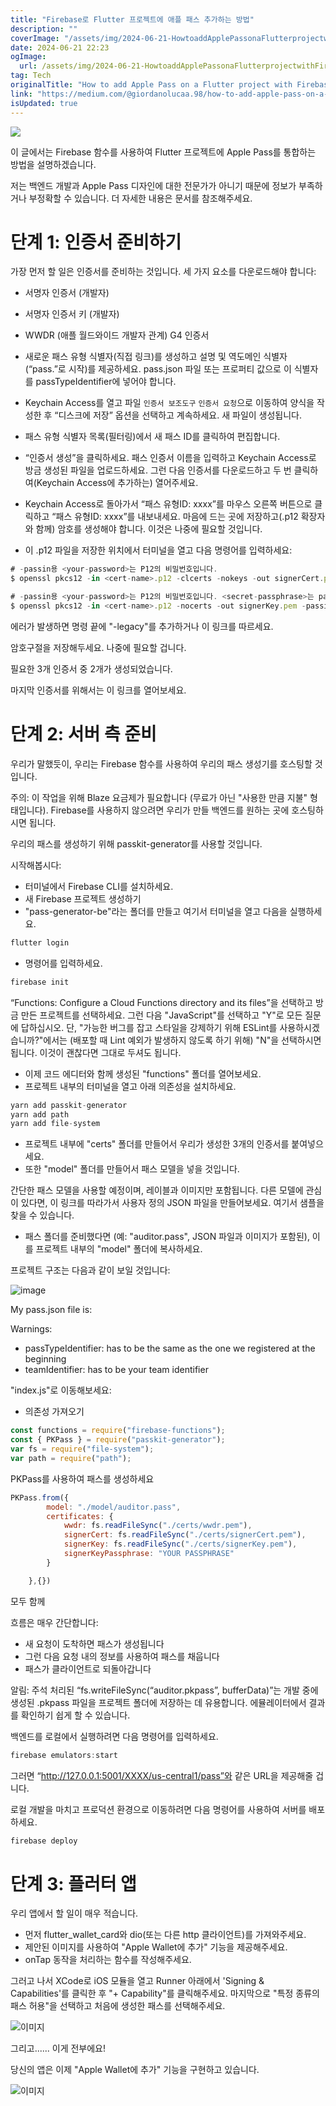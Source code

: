 ```yaml
---
title: "Firebase로 Flutter 프로젝트에 애플 패스 추가하는 방법"
description: ""
coverImage: "/assets/img/2024-06-21-HowtoaddApplePassonaFlutterprojectwithFirebase_0.png"
date: 2024-06-21 22:23
ogImage: 
  url: /assets/img/2024-06-21-HowtoaddApplePassonaFlutterprojectwithFirebase_0.png
tag: Tech
originalTitle: "How to add Apple Pass on a Flutter project with Firebase"
link: "https://medium.com/@giordanolucaa.98/how-to-add-apple-pass-on-a-flutter-project-with-firebase-fa730c5676b0"
isUpdated: true
---
```






<img src="/assets/img/2024-06-21-HowtoaddApplePassonaFlutterprojectwithFirebase_0.png" />

이 글에서는 Firebase 함수를 사용하여 Flutter 프로젝트에 Apple Pass를 통합하는 방법을 설명하겠습니다.

저는 백엔드 개발과 Apple Pass 디자인에 대한 전문가가 아니기 때문에 정보가 부족하거나 부정확할 수 있습니다. 더 자세한 내용은 문서를 참조해주세요.

# 단계 1: 인증서 준비하기

<div class="content-ad"></div>

가장 먼저 할 일은 인증서를 준비하는 것입니다. 세 가지 요소를 다운로드해야 합니다:

- 서명자 인증서 (개발자)
- 서명자 인증서 키 (개발자)
- WWDR (애플 월드와이드 개발자 관계) G4 인증서

- 새로운 패스 유형 식별자(직접 링크)를 생성하고 설명 및 역도메인 식별자(“pass.”로 시작)를 제공하세요. pass.json 파일 또는 프로퍼티 값으로 이 식별자를 passTypeIdentifier에 넣어야 합니다.
- Keychain Access를 열고 파일 `인증서 보조도구` `인증서 요청`으로 이동하여 양식을 작성한 후 “디스크에 저장” 옵션을 선택하고 계속하세요. 새 파일이 생성됩니다.
- 패스 유형 식별자 목록(필터링)에서 새 패스 ID를 클릭하여 편집합니다.
- “인증서 생성”을 클릭하세요. 패스 인증서 이름을 입력하고 Keychain Access로 방금 생성된 파일을 업로드하세요. 그런 다음 인증서를 다운로드하고 두 번 클릭하여(Keychain Access에 추가하는) 열어주세요.
- Keychain Access로 돌아가서 “패스 유형ID: xxxx”를 마우스 오른쪽 버튼으로 클릭하고 “패스 유형ID: xxxx”를 내보내세요. 마음에 드는 곳에 저장하고(.p12 확장자와 함께) 암호를 생성해야 합니다. 이것은 나중에 필요할 것입니다.
- 이 .p12 파일을 저장한 위치에서 터미널을 열고 다음 명령어를 입력하세요:

```js
# -passin용 <your-password>는 P12의 비밀번호입니다.
$ openssl pkcs12 -in <cert-name>.p12 -clcerts -nokeys -out signerCert.pem -passin pass:<your-password>

# -passin용 <your-password>는 P12의 비밀번호입니다. <secret-passphrase>는 passkit-generator에 전달할 privateKey를 복호화하는 데 사용할 암호입니다.
$ openssl pkcs12 -in <cert-name>.p12 -nocerts -out signerKey.pem -passin pass:<your-password> -passout pass:<secret-passphrase>
```

<div class="content-ad"></div>

에러가 발생하면 명령 끝에 "-legacy"를 추가하거나 이 링크를 따르세요.

암호구절을 저장해두세요. 나중에 필요할 겁니다.

필요한 3개 인증서 중 2개가 생성되었습니다.

마지막 인증서를 위해서는 이 링크를 열어보세요.

<div class="content-ad"></div>

# 단계 2: 서버 측 준비

우리가 말했듯이, 우리는 Firebase 함수를 사용하여 우리의 패스 생성기를 호스팅할 것입니다.

주의: 이 작업을 위해 Blaze 요금제가 필요합니다 (무료가 아닌 "사용한 만큼 지불" 형태입니다). Firebase를 사용하지 않으려면 우리가 만들 백엔드를 원하는 곳에 호스팅하시면 됩니다.

우리의 패스를 생성하기 위해 passkit-generator를 사용할 것입니다.

<div class="content-ad"></div>

시작해봅시다:

- 터미널에서 Firebase CLI를 설치하세요.
- 새 Firebase 프로젝트 생성하기
- "pass-generator-be"라는 폴더를 만들고 여기서 터미널을 열고 다음을 실행하세요.

```js
flutter login
```

- 명령어를 입력하세요.

<div class="content-ad"></div>

```js
firebase init
```

“Functions: Configure a Cloud Functions directory and its files”을 선택하고 방금 만든 프로젝트를 선택하세요. 그런 다음 "JavaScript"를 선택하고 "Y"로 모든 질문에 답하십시오. 단, "가능한 버그를 잡고 스타일을 강제하기 위해 ESLint를 사용하시겠습니까?"에서는 (배포할 때 Lint 예외가 발생하지 않도록 하기 위해) "N"을 선택하시면 됩니다. 이것이 괜찮다면 그대로 두셔도 됩니다.

- 이제 코드 에디터와 함께 생성된 "functions" 폴더를 열어보세요.
- 프로젝트 내부의 터미널을 열고 아래 의존성을 설치하세요.

```js
yarn add passkit-generator
yarn add path
yarn add file-system
```

<div class="content-ad"></div>

- 프로젝트 내부에 "certs" 폴더를 만들어서 우리가 생성한 3개의 인증서를 붙여넣으세요.
- 또한 "model" 폴더를 만들어서 패스 모델을 넣을 것입니다.

간단한 패스 모델을 사용할 예정이며, 레이블과 이미지만 포함됩니다. 다른 모델에 관심이 있다면, 이 링크를 따라가서 사용자 정의 JSON 파일을 만들어보세요. 여기서 샘플을 찾을 수 있습니다.

- 패스 폴더를 준비했다면 (예: "auditor.pass", JSON 파일과 이미지가 포함된), 이를 프로젝트 내부의 "model" 폴더에 복사하세요.

프로젝트 구조는 다음과 같이 보일 것입니다:

<div class="content-ad"></div>


![image](/assets/img/2024-06-21-HowtoaddApplePassonaFlutterprojectwithFirebase_1.png)

My pass.json file is:

Warnings:

- passTypeIdentifier: has to be the same as the one we registered at the beginning
- teamIdentifier: has to be your team identifier


<div class="content-ad"></div>

"index.js"로 이동해보세요:

- 의존성 가져오기

```js
const functions = require("firebase-functions");
const { PKPass } = require("passkit-generator");
var fs = require("file-system");
var path = require("path");
```

PKPass를 사용하여 패스를 생성하세요

<div class="content-ad"></div>

```js
PKPass.from({
        model: "./model/auditor.pass",
        certificates: {
            wwdr: fs.readFileSync("./certs/wwdr.pem"),
            signerCert: fs.readFileSync("./certs/signerCert.pem"),
            signerKey: fs.readFileSync("./certs/signerKey.pem"),
            signerKeyPassphrase: "YOUR PASSPHRASE"
        }

    },{})
```

모두 함께

흐름은 매우 간단합니다:

- 새 요청이 도착하면 패스가 생성됩니다
- 그런 다음 요청 내의 정보를 사용하여 패스를 채웁니다
- 패스가 클라이언트로 되돌아갑니다

<div class="content-ad"></div>

알림: 주석 처리된 “fs.writeFileSync(“auditor.pkpass”, bufferData)”는 개발 중에 생성된 .pkpass 파일을 프로젝트 폴더에 저장하는 데 유용합니다. 에뮬레이터에서 결과를 확인하기 쉽게 할 수 있습니다.

백엔드를 로컬에서 실행하려면 다음 명령어를 입력하세요.

```js
firebase emulators:start    
```

그러면 “http://127.0.0.1:5001/XXXX/us-central1/pass”와 같은 URL을 제공해줄 겁니다.

<div class="content-ad"></div>

로컬 개발을 마치고 프로덕션 환경으로 이동하려면 다음 명령어를 사용하여 서버를 배포하세요.

```js
firebase deploy
```

# 단계 3: 플러터 앱

우리 앱에서 할 일이 매우 적습니다.

<div class="content-ad"></div>

- 먼저 flutter_wallet_card와 dio(또는 다른 http 클라이언트)를 가져와주세요.
- 제안된 이미지를 사용하여 "Apple Wallet에 추가" 기능을 제공해주세요.
- onTap 동작을 처리하는 함수를 작성해주세요.

그러고 나서 XCode로 iOS 모듈을 열고 Runner 아래에서 'Signing & Capabilities'를 클릭한 후 "+ Capability"를 클릭해주세요. 마지막으로 "특정 종류의 패스 허용"을 선택하고 처음에 생성한 패스를 선택해주세요.

![이미지](/assets/img/2024-06-21-HowtoaddApplePassonaFlutterprojectwithFirebase_2.png)

그리고...... 이게 전부에요!

<div class="content-ad"></div>

당신의 앱은 이제 "Apple Wallet에 추가" 기능을 구현하고 있습니다.

![이미지](https://miro.medium.com/v2/resize:fit:600/1*CSrT10rYaB124vi-MuXDFw.gif)